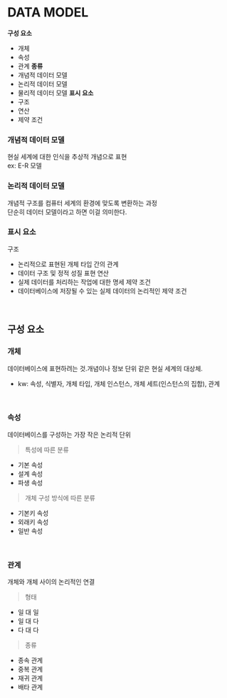 # DATA MODEL

**구성 요소**
- 개체
- 속성
- 관계
**종류**
- 개념적 데이터 모델
- 논리적 데이터 모델
- 물리적 데이터 모델
**표시 요소**
- 구조
- 연산
- 제약 조건

### 개념적 데이터 모델
현실 세계에 대한 인식을 추상적 개념으로 표현   
ex: E-R 모델

### 논리적 데이터 모델
개념적 구조를 컴퓨터 세계의 환경에 맞도록 변환하는 과정   
단순히 데이터 모델이라고 하면 이걸 의미한다.

### 표시 요소
구조
- 논리적으로 표현된 개체 타입 간의 관계
- 데이터 구조 및 정적 성질 표현
연산
- 실제 데이터를 처리하는 작업에 대한 명세
제약 조건
- 데이터베이스에 저장될 수 있는 실제 데이터의 논리적인 제약 조건

<br/>

## 구성 요소

### 개체
데이터베이스에 표현하려는 것.개념이나 정보 단위 같은 현실 세계의 대상체. 
- kw: 속성, 식별자, 개체 타입, 개체 인스턴스, 개체 세트(인스턴스의 집합), 관계

<br/>

### 속성
데이터베이스를 구성하는 가장 작은 논리적 단위   

> 특성에 따른 분류

- 기본 속성
- 설계 속성
- 파생 속성

> 개체 구성 방식에 따른 분류
- 기본키 속성
- 외래키 속성
- 일반 속성

<br/>

### 관계
개체와 개체 사이의 논리적인 연결   

> 형태

- 일 대 일
- 일 대 다
- 다 대 다

> 종류
- 종속 관계
- 중복 관계
- 재귀 관계
- 배타 관계



